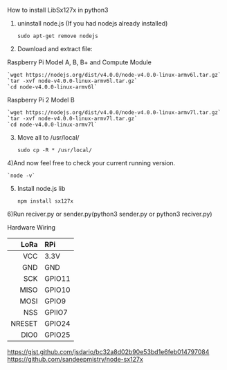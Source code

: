 
How to install LibSx127x in python3

1) uninstall node.js (If you had nodejs already installed)
	
	`sudo apt-get remove nodejs`   


2) Download and extract file:

Raspberry Pi Model A, B, B+ and Compute Module

	`wget https://nodejs.org/dist/v4.0.0/node-v4.0.0-linux-armv6l.tar.gz` 
	`tar -xvf node-v4.0.0-linux-armv6l.tar.gz` 
	`cd node-v4.0.0-linux-armv6l`

Raspberry Pi 2 Model B

	`wget https://nodejs.org/dist/v4.0.0/node-v4.0.0-linux-armv7l.tar.gz`
	`tar -xvf node-v4.0.0-linux-armv7l.tar.gz` 
	`cd node-v4.0.0-linux-armv7l`

3) Move all to /usr/local/ 

	`sudo cp -R * /usr/local/`

4)And now feel free to check your current running version.

	`node -v`

5) Install node.js lib

	`npm install sx127x`

6)Run reciver.py or sender.py(python3 sender.py or python3 reciver.py)


Hardware Wiring


| LoRa | RPi | 
|--------------------:|:--------------------|
| VCC | 3.3V |
| GND |  GND |
| SCK | GPIO11 |
| MISO | GPIO10 |
| MOSI | GPIO9 |
| NSS | GPIIO7 |
| NRESET | GPIO24 |
| DIO0 | GPIO25 |      





https://gist.github.com/jsdario/bc32a8d02b90e53bd1e6feb014797084
https://github.com/sandeepmistry/node-sx127x

